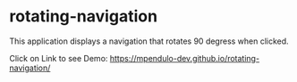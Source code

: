# rotating-navigation

This application displays a navigation that rotates 90 degress when clicked.

Click on Link to see Demo: https://mpendulo-dev.github.io/rotating-navigation/
